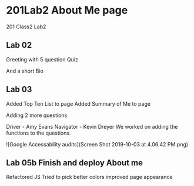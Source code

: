 # 201Lab2 About Me page
201 Class2 Lab2

## Lab 02
Greeting with 5 question Quiz

And a short Bio

## Lab 03

Added Top Ten List to page
Added Summary of Me to page

Adding 2 more questions


Driver - Amy Evans
Navigator - Kevin Dreyer
We worked on adding the functions to the questions.

![Google Accessability audits](Screen Shot 2019-10-03 at 4.06.42 PM.png)

## Lab 05b Finish and deploy About me
Refactored JS
Tried to pick better colors
improved page appearance